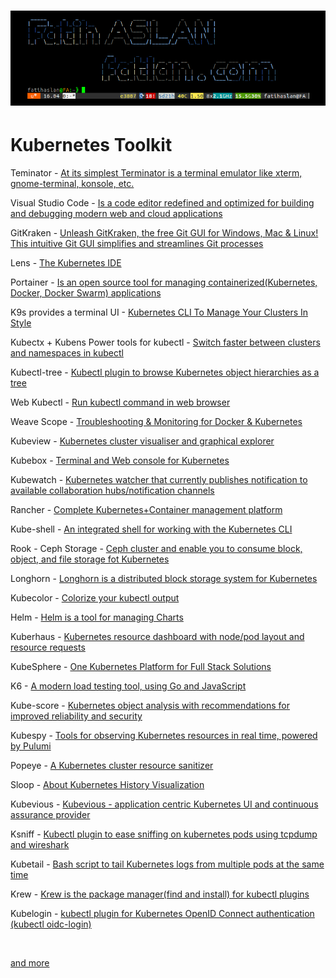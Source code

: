 # ![](bh.png)

# Kubernetes Toolkit


Teminator - [At its simplest Terminator is a terminal emulator like xterm, gnome-terminal, konsole, etc.](https://terminator-gtk3.readthedocs.io/en/latest/) <br>

Visual Studio Code - [Is a code editor redefined and optimized for building and debugging modern web and cloud applications](https://code.visualstudio.com/download) <br>

GitKraken - [Unleash GitKraken, the free Git GUI for Windows, Mac & Linux! This intuitive Git GUI simplifies and streamlines Git processes](https://www.gitkraken.com/download) <br>

Lens - [The Kubernetes IDE](https://github.com/lensapp/lens) <br>

Portainer - [Is an open source tool for managing containerized(Kubernetes, Docker, Docker Swarm) applications](https://github.com/portainer/k8s) <br>

K9s provides a terminal UI - [Kubernetes CLI To Manage Your Clusters In Style](https://github.com/derailed/k9s) <br>

Kubectx + Kubens Power tools for kubectl - [Switch faster between clusters and namespaces in kubectl](https://github.com/ahmetb/kubectx) <br>

Kubectl-tree - [Kubectl plugin to browse Kubernetes object hierarchies as a tree](https://github.com/ahmetb/kubectl-tree) <br>

Web Kubectl - [Run kubectl command in web browser](https://github.com/KubeOperator/webkubectl) <br>

Weave Scope - [Troubleshooting & Monitoring for Docker & Kubernetes](https://github.com/weaveworks/scope) <br>

Kubeview - [Kubernetes cluster visualiser and graphical explorer](https://github.com/benc-uk/kubeview) <br>

Kubebox - [Terminal and Web console for Kubernetes](https://github.com/astefanutti/kubebox) <br>

Kubewatch - [Kubernetes watcher that currently publishes notification to available collaboration hubs/notification channels](https://github.com/bitnami-labs/kubewatch) <br>

Rancher - [Complete Kubernetes+Container management platform](https://github.com/rancher/rancher) <br>

Kube-shell - [An integrated shell for working with the Kubernetes CLI](https://github.com/cloudnativelabs/kube-shell) <br>

Rook - Ceph Storage - [Ceph cluster and enable you to consume block, object, and file storage fot Kubernetes](https://rook.io/docs/rook/v1.5/ceph-quickstart.html) <br>

Longhorn - [Longhorn is a distributed block storage system for Kubernetes](https://github.com/longhorn/longhorn) <br>

Kubecolor - [Colorize your kubectl output](https://github.com/dty1er/kubecolor) <br>

Helm - [Helm is a tool for managing Charts](https://github.com/helm/helm) <br>

Kuberhaus - [Kubernetes resource dashboard with node/pod layout and resource requests](https://github.com/stevelacy/kuberhaus) <br>

KubeSphere - [One Kubernetes Platform for Full Stack Solutions](https://kubesphere.io/) <br>

K6 - [A modern load testing tool, using Go and JavaScript](https://github.com/k6io/k6) <br>

Kube-score - [Kubernetes object analysis with recommendations for improved reliability and security](https://github.com/zegl/kube-score) <br>

Kubespy - [Tools for observing Kubernetes resources in real time, powered by Pulumi](https://github.com/pulumi/kubespy) <br>

Popeye - [A Kubernetes cluster resource sanitizer](https://github.com/derailed/popeye) <br>

Sloop - [About Kubernetes History Visualization](https://github.com/salesforce/sloop) <br>

Kubevious - [Kubevious - application centric Kubernetes UI and continuous assurance provider](https://github.com/kubevious/kubevious) <br>

Ksniff - [Kubectl plugin to ease sniffing on kubernetes pods using tcpdump and wireshark ](https://github.com/eldadru/ksniff) <br>

Kubetail - [Bash script to tail Kubernetes logs from multiple pods at the same time ](https://github.com/johanhaleby/kubetail) <br>

Krew - [Krew is the package manager(find and install) for kubectl plugins](https://github.com/kubernetes-sigs/krew) <br>

Kubelogin - [kubectl plugin for Kubernetes OpenID Connect authentication (kubectl oidc-login)](https://github.com/int128/kubelogin) <br>

<br>

[and more](https://collabnix.github.io/kubetools/)
